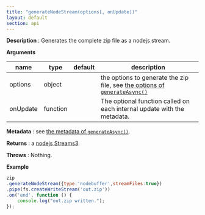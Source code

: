 ```yaml
---
title: "generateNodeStream(options[, onUpdate])"
layout: default
section: api
---
```


__Description__ : Generates the complete zip file as a nodejs stream.

__Arguments__

name                | type     | default | description
--------------------|----------|---------|------------
options             | object   |         | the options to generate the zip file, see [the options of `generateAsync()`]({{site.baseurl}}/documentation/api_jszip/generate_async.html)
onUpdate            | function |         | The optional function called on each internal update with the metadata.

__Metadata__ : see [the metadata of `generateAsync()`]({{site.baseurl}}/documentation/api_jszip/generate_async.html).

__Returns__ : a [nodejs Streams3](https://github.com/nodejs/readable-stream).

__Throws__ : Nothing.

__Example__

```js
zip
.generateNodeStream({type:'nodebuffer',streamFiles:true})
.pipe(fs.createWriteStream('out.zip'))
.on('end', function () {
    console.log("out.zip written.");
});
```
